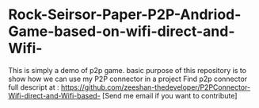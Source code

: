 # Rock-Seirsor-Paper-P2P-Andriod-Game-based-on-wifi-direct-and-Wifi-
This is simply a demo of p2p game. basic purpose of this repository is to show  how we can use my P2P connector  in a project
Find p2p connector full descript at : https://github.com/zeeshan-thedeveloper/P2PConnector-Wifi-direct-and-Wifi-based-  [Send me email if you want to contribute]


